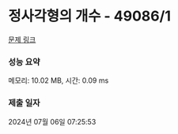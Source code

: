 # 정사각형의 개수 - 49086/1 

[문제 링크](https://level.goorm.io/exam/49086/%EC%A0%95%EC%82%AC%EA%B0%81%ED%98%95%EC%9D%98-%EA%B0%9C%EC%88%98/quiz/1) 

### 성능 요약

메모리: 10.02 MB, 시간: 0.09 ms

### 제출 일자

2024년 07월 06일 07:25:53


